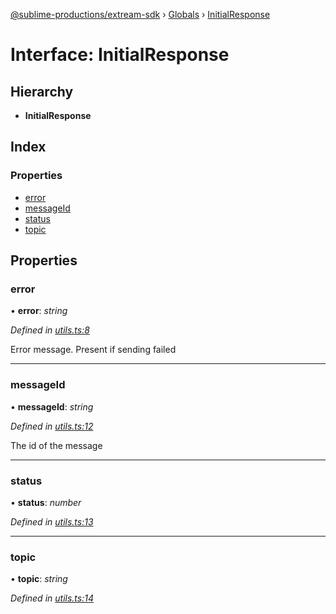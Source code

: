 [@sublime-productions/extream-sdk](../README.md) › [Globals](../globals.md) › [InitialResponse](initialresponse.md)

# Interface: InitialResponse

## Hierarchy

* **InitialResponse**

## Index

### Properties

* [error](initialresponse.md#error)
* [messageId](initialresponse.md#messageid)
* [status](initialresponse.md#status)
* [topic](initialresponse.md#topic)

## Properties

###  error

• **error**: *string*

*Defined in [utils.ts:8](https://github.com/Extream-SaaS/ex-sdk/blob/849839b/src/utils.ts#L8)*

Error message. Present if sending failed

___

###  messageId

• **messageId**: *string*

*Defined in [utils.ts:12](https://github.com/Extream-SaaS/ex-sdk/blob/849839b/src/utils.ts#L12)*

The id of the message

___

###  status

• **status**: *number*

*Defined in [utils.ts:13](https://github.com/Extream-SaaS/ex-sdk/blob/849839b/src/utils.ts#L13)*

___

###  topic

• **topic**: *string*

*Defined in [utils.ts:14](https://github.com/Extream-SaaS/ex-sdk/blob/849839b/src/utils.ts#L14)*

